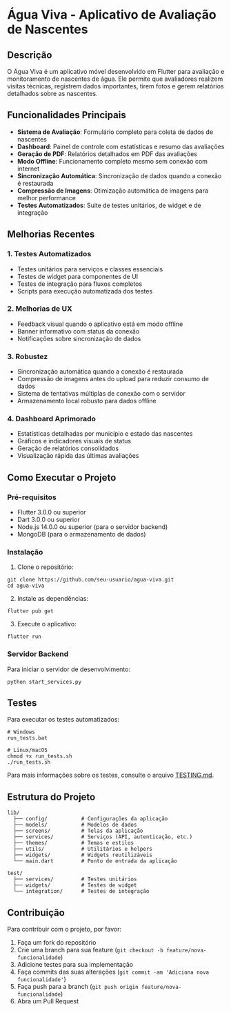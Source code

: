 # Água Viva - Aplicativo de Avaliação de Nascentes

## Descrição

O Água Viva é um aplicativo móvel desenvolvido em Flutter para avaliação e monitoramento de nascentes de água. Ele permite que avaliadores realizem visitas técnicas, registrem dados importantes, tirem fotos e gerem relatórios detalhados sobre as nascentes.

## Funcionalidades Principais

- **Sistema de Avaliação**: Formulário completo para coleta de dados de nascentes
- **Dashboard**: Painel de controle com estatísticas e resumo das avaliações
- **Geração de PDF**: Relatórios detalhados em PDF das avaliações
- **Modo Offline**: Funcionamento completo mesmo sem conexão com internet
- **Sincronização Automática**: Sincronização de dados quando a conexão é restaurada
- **Compressão de Imagens**: Otimização automática de imagens para melhor performance
- **Testes Automatizados**: Suite de testes unitários, de widget e de integração

## Melhorias Recentes

### 1. Testes Automatizados
- Testes unitários para serviços e classes essenciais
- Testes de widget para componentes de UI
- Testes de integração para fluxos completos
- Scripts para execução automatizada dos testes

### 2. Melhorias de UX
- Feedback visual quando o aplicativo está em modo offline
- Banner informativo com status da conexão
- Notificações sobre sincronização de dados

### 3. Robustez
- Sincronização automática quando a conexão é restaurada
- Compressão de imagens antes do upload para reduzir consumo de dados
- Sistema de tentativas múltiplas de conexão com o servidor
- Armazenamento local robusto para dados offline

### 4. Dashboard Aprimorado
- Estatísticas detalhadas por município e estado das nascentes
- Gráficos e indicadores visuais de status
- Geração de relatórios consolidados
- Visualização rápida das últimas avaliações

## Como Executar o Projeto

### Pré-requisitos
- Flutter 3.0.0 ou superior
- Dart 3.0.0 ou superior
- Node.js 14.0.0 ou superior (para o servidor backend)
- MongoDB (para o armazenamento de dados)

### Instalação

1. Clone o repositório:
```
git clone https://github.com/seu-usuario/agua-viva.git
cd agua-viva
```

2. Instale as dependências:
```
flutter pub get
```

3. Execute o aplicativo:
```
flutter run
```

### Servidor Backend

Para iniciar o servidor de desenvolvimento:
```
python start_services.py
```

## Testes

Para executar os testes automatizados:

```
# Windows
run_tests.bat

# Linux/macOS
chmod +x run_tests.sh
./run_tests.sh
```

Para mais informações sobre os testes, consulte o arquivo [TESTING.md](TESTING.md).

## Estrutura do Projeto

```
lib/
  ├── config/           # Configurações da aplicação
  ├── models/           # Modelos de dados
  ├── screens/          # Telas da aplicação
  ├── services/         # Serviços (API, autenticação, etc.)
  ├── themes/           # Temas e estilos
  ├── utils/            # Utilitários e helpers
  ├── widgets/          # Widgets reutilizáveis
  └── main.dart         # Ponto de entrada da aplicação

test/
  ├── services/         # Testes unitários
  ├── widgets/          # Testes de widget 
  └── integration/      # Testes de integração
```

## Contribuição

Para contribuir com o projeto, por favor:

1. Faça um fork do repositório
2. Crie uma branch para sua feature (`git checkout -b feature/nova-funcionalidade`)
3. Adicione testes para sua implementação
4. Faça commits das suas alterações (`git commit -am 'Adiciona nova funcionalidade'`)
5. Faça push para a branch (`git push origin feature/nova-funcionalidade`)
6. Abra um Pull Request
